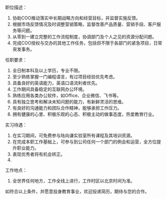 职位描述：


1. 协助COO推动落实中长期战略方向和经营目标，并监督实施反馈。
2. 根据市场反馈情况及时调整营销策略，监督改善产品质量、营销手段、客户服务等问题。
3. 从零到一建立完整的工作流程制度，协调部门及个人之见的资源分配问题。
4. 完成COO授权与交办的其他工作任务，包括但不限于各部门的紧急项目，日常突发事务。


任职要求：

1.  全日制本科及以上学历，专业不限。
2.  至少熟练掌握一门编程语言，有过项目经验优先考虑。
3.  具备良好的英语能力，英语口语流利者优先。
4.  工作期间具备稳定的互联网办公环境。
5.  熟练应用各类办公软件，如Office、企业微信、飞书等。
6.  具有独立思考和解决未知问题的能力，有新鲜灵活的思维。
7.  有良好的沟通能力和团队合作精神，能够承担工作压力。
8.  拥有健康的心里、积极乐观的心态、积极主动的做事态度，热爱教育行业。


实习待遇：

1.  在实习期间，可免费参与陆向谦实验室所有课程及其培训资源。
2.  在完成本职工作基础上，可参与到公司任何一个部门的例会和运营，全方位提升职业能力。
3.  表现优秀者将有机会转正。
4. 

工作地点：

1. 全世界任何地方，工作全线上进行，工作时区以北京时间为准。

如符合以上条件，并愿意投身教育事业，欢迎投递简历，期待与您的合作。


